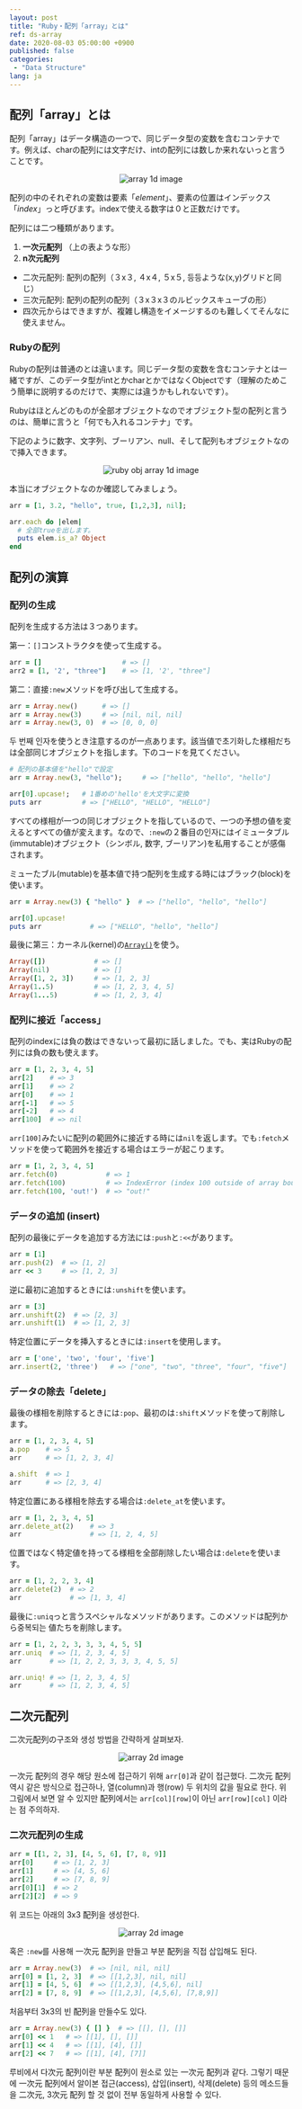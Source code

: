 ```yaml
---
layout: post
title: "Ruby・配列「array」とは"
ref: ds-array
date: 2020-08-03 05:00:00 +0900
published: false
categories:
 - "Data Structure"
lang: ja
---
```


## 配列「array」とは

配列「array」はデータ構造の一つで、同じデータ型の変数を含むコンテナです。例えば、charの配列には文字だけ、intの配列には数しか来れないっと言うことです。

<div style="text-align: center;">
  <img src="assets/images/data-structure/array/array1d-1.png" alt="array 1d image">
</div>

配列の中のそれぞれの変数は要素「_element_」、要素の位置はインデックス「_index_」っと呼びます。indexで使える数字は０と正数だけです。

配列には二つ種類があります。
1. **一次元配列** （上の表ような形）
2. **n次元配列** 
  + 二次元配列: 配列の配列（３x３, ４x４, ５x５, 등등ような(x,y)グリドと同じ）
  + 三次元配列: 配列の配列の配列（３x３x３のルビックスキューブの形）
  + 四次元からはできますが、複雑し構造をイメージするのも難しくてそんなに使えません。

### Rubyの配列
Rubyの配列は普通のとは違います。同じデータ型の変数を含むコンテナとは一緒ですが、このデータ型がintとかcharとかではなくObjectです（理解のためこう簡単に説明するのだけで、実際には違うかもしれないです）。 

Rubyはほとんどのものが全部オブジェクトなのでオブジェクト型の配列と言うのは、簡単に言うと「何でも入れるコンテナ」です。

下記のように数字、文字列、ブーリアン、null、そして配列もオブジェクトなので挿入できます。
<div style="text-align: center;">
  <img src="assets/images/data-structure/array/array1d-2.png" alt="ruby obj array 1d image">
</div>

本当にオブジェクトなのか確認してみましょう。
```rb
arr = [1, 3.2, "hello", true, [1,2,3], nil];

arr.each do |elem|
  # 全部trueを出します。
  puts elem.is_a? Object
end
```

<div class="divider"></div>

##  配列の演算

### 配列の生成

配列を生成する方法は３つあります。

第一：`[]`コンストラクタを使って生成する。

```rb
arr = []                    # => []
arr2 = [1, '2', "three"]    # => [1, '2', "three"]
```

第二：直接`:new`メソッドを呼び出して生成する。 
```rb
arr = Array.new()      # => []
arr = Array.new(3)     # => [nil, nil, nil]
arr = Array.new(3, 0)  # => [0, 0, 0]
```

두 번째 인자を使うとき注意するのが一点あります。該当値で초기화した様相だちは全部同じオブジェクトを指します。下のコードを見てください。

```rb
# 配列の基本値を"hello"で設定
arr = Array.new(3, "hello");     # => ["hello", "hello", "hello"]

arr[0].upcase!;   # 1番めの'hello'を大文字に変換
puts arr          # => ["HELLO", "HELLO", "HELLO"] 
```

すべての様相が一つの同じオブジェクトを指しているので、一つの予想の値を変えるとすべての値が変えます。なので、`:new`の２番目の인자にはイミュータブル(immutable)オブジェクト（シンボル, 数字, ブーリアン)を私用することが感傷されます。

ミューたブル(mutable)を基本値で持つ配列を生成する時にはブラック(block)を使います。
```rb
arr = Array.new(3) { "hello" }  # => ["hello", "hello", "hello"]

arr[0].upcase!
puts arr            # => ["HELLO", "hello", "hello"]
```

最後に第三：カーネル(kernel)の[`Array()`](https://ruby-doc.org/core-2.7.0/Kernel.html#method-i-Array)を使う。
```rb
Array([])            # => []
Array(nil)           # => []
Array([1, 2, 3])     # => [1, 2, 3]
Array(1..5)          # => [1, 2, 3, 4, 5]
Array(1...5)         # => [1, 2, 3, 4]
```

### 配列に接近「access」

配列のindexには負の数はできないって最初に話しました。でも、実はRubyの配列には負の数も使えます。
```rb
arr = [1, 2, 3, 4, 5]
arr[2]    # => 3
arr[1]    # => 2
arr[0]    # => 1
arr[-1]   # => 5
arr[-2]   # => 4
arr[100]  # => nil
```

`arr[100]`みたいに配列の範囲外に接近する時には`nil`を返します。でも`:fetch`メソッドを使って範囲外を接近する場合はエラーが起こります。

```rb
arr = [1, 2, 3, 4, 5]
arr.fetch(0)            # => 1
arr.fetch(100)          # => IndexError (index 100 outside of array bounds: -5...5)
arr.fetch(100, 'out!')  # => "out!"
```

### データの追加 (insert)

配列の最後にデータを追加する方法には`:push`と`:<<`があります。

```rb
arr = [1]
arr.push(2)  # => [1, 2]
arr << 3     # => [1, 2, 3]
```

逆に最初に追加するときには`:unshift`を使います。
```rb
arr = [3]
arr.unshift(2)  # => [2, 3]
arr.unshift(1)  # => [1, 2, 3]
``` 

特定位置にデータを挿入するときには`:insert`を使用します。
```rb
arr = ['one', 'two', 'four', 'five']
arr.insert(2, 'three')   # => ["one", "two", "three", "four", "five"]
```

### データの除去「delete」

最後の様相を削除するときには`:pop`、最初のは`:shift`メソッドを使って削除します。

```rb
arr = [1, 2, 3, 4, 5]
a.pop    # => 5
arr      # => [1, 2, 3, 4]

a.shift  # => 1
arr      # => [2, 3, 4]
```

特定位置にある様相を除去する場合は`:delete_at`を使います。
```rb
arr = [1, 2, 3, 4, 5]
arr.delete_at(2)    # => 3
arr                 # => [1, 2, 4, 5]
```

位置ではなく特定値を持ってる様相を全部削除したい場合は`:delete`を使います。
```rb
arr = [1, 2, 2, 3, 4]
arr.delete(2)  # => 2
arr            # => [1, 3, 4]
```

最後に`:uniq`っと言うスペシャルなメソッドがあります。このメソッドは配列から중복되는 値たちを削除します。
```rb
arr = [1, 2, 2, 3, 3, 3, 4, 5, 5]
arr.uniq  # => [1, 2, 3, 4, 5]
arr       # => [1, 2, 2, 3, 3, 3, 4, 5, 5]

arr.uniq! # => [1, 2, 3, 4, 5]
arr       # => [1, 2, 3, 4, 5] 
```

<div class="divider"></div>

## 二次元配列
二次元配列の구조와 생성 방법을 간략하게 살펴보자. 

<div style="text-align: center;">
  <img src="assets/images/data-structure/array/array2d-1.png" alt="array 2d image">
</div>

一次元 配列의 경우 해당 원소에 접근하기 위해 `arr[0]`과 같이 접근했다. 
二次元 配列 역시 같은 방식으로 접근하나, 열(column)과 행(row) 두 위치의 값을 필요로 한다.
위 그림에서 보면 알 수 있지만 配列에서는 `arr[col][row]`이 아닌 `arr[row][col]` 이라는 점 주의하자.

### 二次元配列の生成

```rb
arr = [[1, 2, 3], [4, 5, 6], [7, 8, 9]]
arr[0]     # => [1, 2, 3]
arr[1]     # => [4, 5, 6]
arr[2]     # => [7, 8, 9]
arr[0][1]  # => 2
arr[2][2]  # => 9
```

위 코드는 아래의 3x3 配列을 생성한다.

<div style="text-align: center;">
  <img src="assets/images/data-structure/array/array2d-2.png" alt="array 2d image">
</div>

혹은 `:new`를 사용해 一次元 配列을 만들고 부분 配列을 직접 삽입해도 된다.
```rb
arr = Array.new(3)  # => [nil, nil, nil]
arr[0] = [1, 2, 3]  # => [[1,2,3], nil, nil]
arr[1] = [4, 5, 6]  # => [[1,2,3], [4,5,6], nil]
arr[2] = [7, 8, 9]  # => [[1,2,3], [4,5,6], [7,8,9]]
```

처음부터 3x3의 빈 配列을 만들수도 있다.
```rb
arr = Array.new(3) { [] }  # => [[], [], []]
arr[0] << 1   # => [[1], [], []]
arr[1] << 4   # => [[1], [4], []]
arr[2] << 7   # => [[1], [4], [7]]
```

루비에서 다次元 配列이란 부분 配列이 원소로 있는 一次元 配列과 같다. 그렇기 때문에 一次元 配列에서 알이본 접근(access), 삽입(insert), 삭제(delete) 등의 메소드들을 二次元, 3次元 配列 할 것 없이 전부 동일하게 사용할 수 있다.
